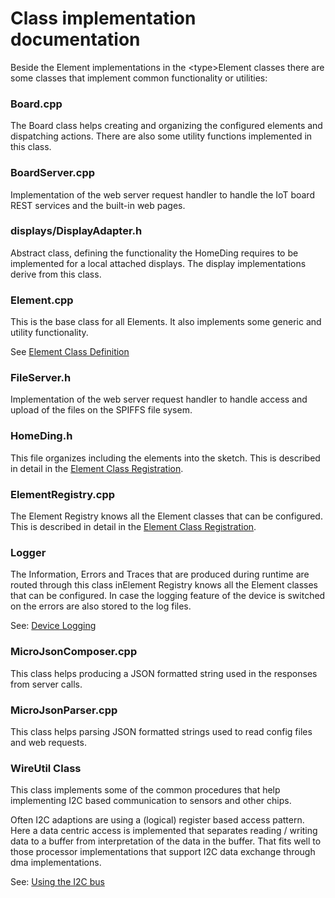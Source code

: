 # Class implementation documentation

Beside the Element implementations in the \<type\>Element classes there are some classes that implement common functionality or utilities:


### Board.cpp

The Board class helps creating and organizing the configured elements and dispatching actions. There are also some utility functions implemented in this class.

### BoardServer.cpp

Implementation of the web server request handler to handle the IoT board REST services and the built-in web pages.

### displays/DisplayAdapter.h

Abstract class, defining the functionality the HomeDing requires to be implemented for a local attached displays.
The display implementations derive from this class.


### Element.cpp

This is the base class for all Elements. It also implements some generic and utility functionality.

See [Element Class Definition](/elementclass.md)


### FileServer.h

Implementation of the web server request handler to handle access and upload of the files on the SPIFFS file sysem.


### HomeDing.h

This file organizes including the elements into the sketch. This is described in detail in the [Element Class Registration](/elementregistry.md).


### ElementRegistry.cpp

The Element Registry knows all the Element classes that can be configured.
This is described in detail in the [Element Class Registration](/elementregistry.md).


### Logger

The Information, Errors and Traces that are produced during runtime are routed through this class inElement Registry knows all the Element classes that can be configured.
In case the logging feature of the device is switched on the errors are also stored to the log files.

See: [Device Logging](/logger.md)


### MicroJsonComposer.cpp

This class helps producing a JSON formatted string used in the responses from server calls.  


### MicroJsonParser.cpp

This class helps parsing JSON formatted strings used to read config files and web requests.  


### WireUtil Class

This class implements some of the common procedures that help implementing I2C based communication to sensors and other chips.

Often I2C adaptions are using a (logical) register based access pattern.
Here a data centric access is implemented that separates reading / writing data to a buffer from interpretation of the data in the buffer.
That fits well to those processor implementations that support I2C data exchange through dma implementations.

See: [Using the I2C bus](/i2c.md)


